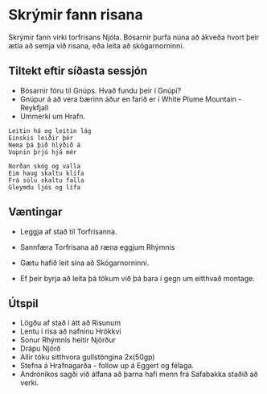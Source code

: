 # Skrýmir fann risana

Skrýmir fann virki torfrisans Njóla. Bósarnir þurfa núna að ákveða hvort þeir 
ætla að semja við risana, eða leita að skógarnorninni.

## Tiltekt eftir síðasta sessjón
- Bósarnir fóru til Gnúps. Hvað fundu þeir í Gnúpi?
- Gnúpur á að vera bærinn áður en farið er í White Plume Mountain - Reykfjall
- Ummerki um Hrafn.

```
Leitin há og leitin lág
Einskis leiðir þér
Nema þá þið hlýðið á
Vopnin þrjú hjá mér

Norðan skóg og valla
Eim haug skaltu klífa
Frá sólu skaltu falla
Gleymdu ljós og lífa
```

## Væntingar
- Leggja af stað til Torfrisanna.
- Sannfæra Torfrisana að ræna eggjum Rhýmnis

- Gætu hafið leit sína að Skógarnorninni. 
- Ef þeir byrja að leita þá tökum við þá bara í gegn um eitthvað montage.

## Útspil
- Lögðu af stað í átt að Risunum
- Lentu í risa að nafninu Hrökkvi
- Sonur Rhýmnis heitir Njörður
- Drápu Njörð
- Allir tóku sitthvora gullstöngina 2x(50gp)
- Stefna á Hrafnagarða - follow up á Eggert og félaga.
- Andrónikos sagði við álfana að þarna hafi menn frá Safabakka staðið að verki.